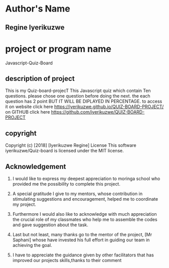 # Author's Name

## Regine Iyerikuzwe

# project or program name

Javascript-Quiz-Board

## description of project

This is my Quiz-board-projecT This Javascript quiz which contain Ten questions. please chose one question before doing the next. the each question has 2 point BUT IT WILL BE DIPLAYED IN PERCENTAGE. to access it on website click here https://iyerikuzwe.github.io/QUIZ-BOARD-PROJECT/ on GITHUB click here https://github.com/iyerikuzwe/QUIZ-BOARD-PROJECT

## copyright

Copyright (c) [2018] [Iyerikuzwe Regine]
License
This software iyerikuzwe/Quiz-board is licensed under the MIT license.

## Acknowledgement

1. I would like to express my deepest appreciation to moringa school who provided me the possibility to complete this project.
2.  A special gratitude I give to my mentors,  whose contribution in stimulating suggestions and encouragement,  helped me to coordinate my project.

3. Furthermore I would also like to acknowledge with much appreciation the crucial role of my classmates who  help me to assemble the codes and gave suggestion about the task.
4.  Last but not least, many thanks go to the mentor of the project, [Mr Saphani] whose have invested his full effort in guiding our team in achieving the goal.
5. I have to appreciate the guidance given by other facilitators that has improved our projects skills,thanks to their comment